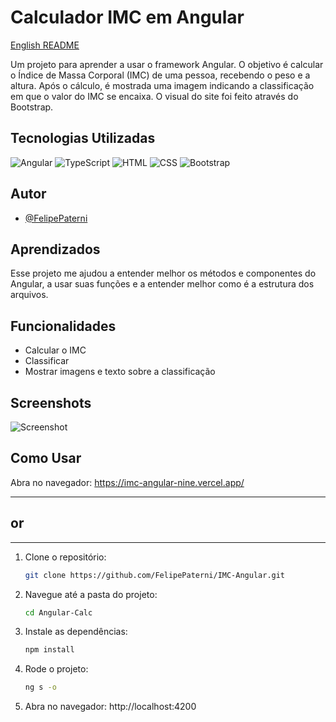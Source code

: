 # Calculador IMC em Angular

[English README](/README.md)

Um projeto para aprender a usar o framework Angular. O objetivo é calcular o Índice de Massa Corporal (IMC) de uma pessoa, recebendo o peso e a altura. Após o cálculo, é mostrada uma imagem indicando a classificação em que o valor do IMC se encaixa. O visual do site foi feito através do Bootstrap.

## Tecnologias Utilizadas

![Angular](https://img.shields.io/badge/Angular-DD0031?style=for-the-badge&logo=angular&logoColor=white)
![TypeScript](https://img.shields.io/badge/TypeScript-3178C6?style=for-the-badge&logo=typescript&logoColor=white)
![HTML](https://img.shields.io/badge/HTML-E34F26?style=for-the-badge&logo=html5&logoColor=white)
![CSS](https://img.shields.io/badge/CSS-1572B6?style=for-the-badge&logo=css3&logoColor=white)
![Bootstrap](https://img.shields.io/badge/Bootstrap-7952B3?style=for-the-badge&logo=bootstrap&logoColor=white)

## Autor

- [@FelipePaterni](https://www.github.com/FelipePaterni)

## Aprendizados

Esse projeto me ajudou a entender melhor os métodos e componentes do Angular, a usar suas funções e a entender melhor como é a estrutura dos arquivos.

## Funcionalidades

- Calcular o IMC
- Classificar
- Mostrar imagens e texto sobre a classificação

## Screenshots

![Screenshot](https://imgur.com/H9ttiGr.png)

## Como Usar
  Abra no navegador:
   https://imc-angular-nine.vercel.app/

---

## or

---
1. Clone o repositório:

   ```bash
   git clone https://github.com/FelipePaterni/IMC-Angular.git
   ```

2. Navegue até a pasta do projeto:

   ```bash
   cd Angular-Calc
   ```

3. Instale as dependências:

   ```bash
   npm install
   ```

4. Rode o projeto:

   ```bash
   ng s -o
   ```

5. Abra no navegador:
   http://localhost:4200
